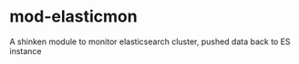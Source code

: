 # mod-elasticmon
A shinken module to monitor elasticsearch cluster, pushed data back to ES instance
